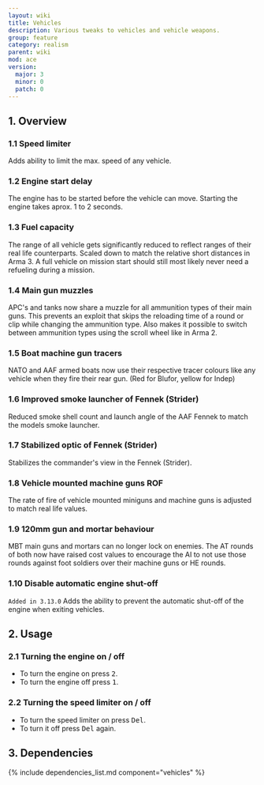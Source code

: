 ```yaml
---
layout: wiki
title: Vehicles
description: Various tweaks to vehicles and vehicle weapons.
group: feature
category: realism
parent: wiki
mod: ace
version:
  major: 3
  minor: 0
  patch: 0
---
```


## 1. Overview

### 1.1 Speed limiter
Adds ability to limit the max. speed of any vehicle.

### 1.2 Engine start delay
The engine has to be started before the vehicle can move. Starting the engine takes aprox. 1 to 2 seconds.

### 1.3 Fuel capacity
The range of all vehicle gets significantly reduced to reflect ranges of their real life counterparts. Scaled down to match the relative short distances in Arma 3. A full vehicle on mission start should still most likely never need a refueling during a mission.

### 1.4 Main gun muzzles
APC's and tanks now share a muzzle for all ammunition types of their main guns. This prevents an exploit that skips the reloading time of a round or clip while changing the ammunition type. Also makes it possible to switch between ammunition types using the scroll wheel like in Arma 2.

### 1.5 Boat machine gun tracers
NATO and AAF armed boats now use their respective tracer colours like any vehicle when they fire their rear gun. (Red for Blufor, yellow for Indep)

### 1.6 Improved smoke launcher of Fennek (Strider)
Reduced smoke shell count and launch angle of the AAF Fennek to match the models smoke launcher.

### 1.7 Stabilized optic of Fennek (Strider)
Stabilizes the commander's view in the Fennek (Strider).

### 1.8 Vehicle mounted machine guns ROF
The rate of fire of vehicle mounted miniguns and machine guns is adjusted to match real life values.

### 1.9 120mm gun and mortar behaviour
MBT main guns and mortars can no longer lock on enemies. The AT rounds of both now have raised cost values to encourage the AI to not use those rounds against foot soldiers over their machine guns or HE rounds.

### 1.10 Disable automatic engine shut-off
`Added in 3.13.0`
Adds the ability to prevent the automatic shut-off of the engine when exiting vehicles.

## 2. Usage

### 2.1 Turning the engine on / off
- To turn the engine on press <kbd>2</kbd>.
- To turn the engine off press <kbd>1</kbd>.

### 2.2 Turning the speed limiter on / off
- To turn the speed limiter on press <kbd>Del</kbd>.
- To turn it off press <kbd>Del</kbd> again.

## 3. Dependencies

{% include dependencies_list.md component="vehicles" %}
